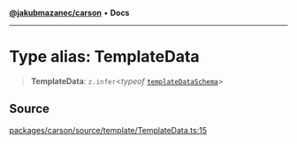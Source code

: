 [**@jakubmazanec/carson**](../README.md) • **Docs**

---

# Type alias: TemplateData

> **TemplateData**: `z.infer`\<_typeof_ [`templateDataSchema`](../variables/templateDataSchema.md)\>

## Source

[packages/carson/source/template/TemplateData.ts:15](https://github.com/jakubmazanec/js-tools/blob/45932621a19c677851f8bf60e4a28d217617972b/packages/carson/source/template/TemplateData.ts#L15)
